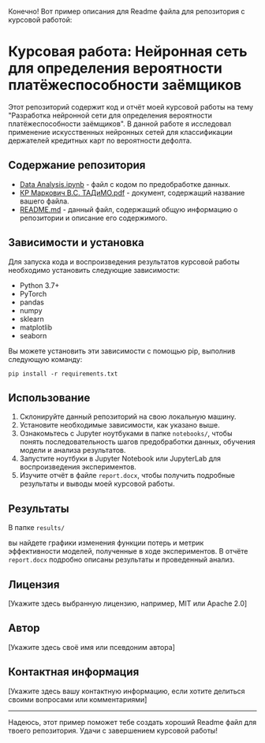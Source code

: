 Конечно! Вот пример описания для Readme файла для репозитория с курсовой работой:

# Курсовая работа: Нейронная сеть для определения вероятности платёжеспособности заёмщиков

Этот репозиторий содержит код и отчёт моей курсовой работы на тему "Разработка нейронной сети для определения вероятности платёжеспособности заёмщиков". В данной работе я исследовал применение искусственных нейронных сетей для классификации держателей кредитных карт по вероятности дефолта.

## Содержание репозитория

- [Data Analysis.ipynb](Data%20Analysis.ipynb) - файл с кодом по предобработке данных.
- [КР Маркович В.С. ТАДиМО.pdf](КР%20Маркович%20В.С.%20ТАДиМО.pdf) - документ, содержащий название вашего файла.
- [README.md](README.md) - данный файл, содержащий общую информацию о репозитории и описание его содержимого.


## Зависимости и установка

Для запуска кода и воспроизведения результатов курсовой работы необходимо установить следующие зависимости:

- Python 3.7+
- PyTorch
- pandas
- numpy
- sklearn
- matplotlib
- seaborn

Вы можете установить эти зависимости с помощью pip, выполнив следующую команду:

```
pip install -r requirements.txt
```

## Использование

1. Склонируйте данный репозиторий на свою локальную машину.
2. Установите необходимые зависимости, как указано выше.
3. Ознакомьтесь с Jupyter ноутбуками в папке `notebooks/`, чтобы понять последовательность шагов предобработки данных, обучения модели и анализа результатов.
4. Запустите ноутбуки в Jupyter Notebook или JupyterLab для воспроизведения экспериментов.
5. Изучите отчёт в файле `report.docx`, чтобы получить подробные результаты и выводы моей курсовой работы.

## Результаты

В папке `results/`

 вы найдете графики изменения функции потерь и метрик эффективности моделей, полученные в ходе экспериментов. В отчёте `report.docx` подробно описаны результаты и проведенный анализ.

## Лицензия

[Укажите здесь выбранную лицензию, например, MIT или Apache 2.0]

## Автор

[Укажите здесь своё имя или псевдоним автора]

## Контактная информация

[Укажите здесь вашу контактную информацию, если хотите делиться своими вопросами или комментариями]

---

Надеюсь, этот пример поможет тебе создать хороший Readme файл для твоего репозитория. Удачи с завершением курсовой работы!
